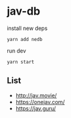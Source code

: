 # jav-db

install new deps

```
yarn add nedb
```

run dev

```
yarn start
```

## List

- http://jav.movie/
- https://onejav.com/
- https://jav.guru/
